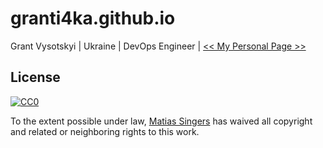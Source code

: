# granti4ka.github.io
Grant Vysotskyi | Ukraine | DevOps Engineer | [<< My Personal Page >>](https://granti4ka.github.io/)

## License

[![CC0](https://licensebuttons.net/p/zero/1.0/88x31.png)](https://creativecommons.org/publicdomain/zero/1.0/)

To the extent possible under law, [Matias Singers](http://mts.io) has waived all copyright and related or neighboring rights to this work.
